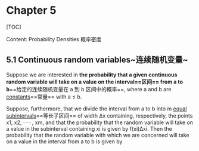 # Chapter 5

[TOC]

Content: Probability Densities 概率密度

## 5.1 Continuous random variables~连续随机变量~



Suppose we are interested in **the probability that a given continuous random variable will take on a value on the interval==区间== from a to b**==给定的连续随机变量在 a 到 b 区间中的概率==, where a and b are <u>constants</u>==常量== with a ≤ b. 

Suppose, furthermore, that we divide the interval from a to b into m <u>equal subintervals</u>==等长子区间== of width ∆x containing, respectively, the points x1, x2, · · · , xm, and that the probability that the random variable will take on a value in the subinterval containing xi is given by f(xi)∆xi. Then the probability that the random variable with which we are concerned will take on a value in the interval from a to b is
given by